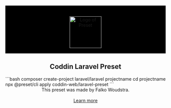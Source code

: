 <p align="center" style="background: black">
  <br />
<br />
  <a href="https://preset.dev">
    <img width="100" src="https://coddin.nl/images/logo-white-ds.svg" alt="Logo of Preset">
  </a>
  <br />
  <br />
</p>

<h2 align="center">Coddin Laravel Preset</h2>
```bash
composer create-project laravel/laravel projectname
cd projectname
npx @preset/cli apply coddin-web/laravel-preset
```

<br />

<div align="center">
  This preset was made by Falko Woudstra.
  <br />
  <br />
  <a href="https://preset.dev">Learn more</a>
</div>
